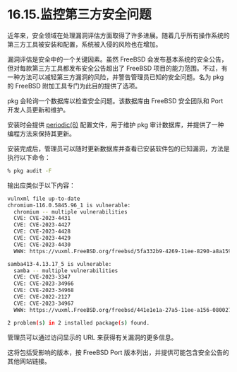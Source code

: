 # 16.15.监控第三方安全问题

近年来，安全领域在处理漏洞评估方面取得了许多进展。随着几乎所有操作系统的第三方工具被安装和配置，系统被入侵的风险也在增加。

漏洞评估是安全中的一个关键因素。虽然 FreeBSD 会发布基本系统的安全公告，但对每款第三方工具都发布安全公告超出了 FreeBSD 项目的能力范围。不过，有一种方法可以减轻第三方漏洞的风险，并警告管理员已知的安全问题。名为 pkg 的 FreeBSD 附加工具专门为此目的提供了选项。

pkg 会轮询一个数据库以检查安全问题。该数据库由 FreeBSD 安全团队和 Port 开发人员更新和维护。

安装时会提供 [periodic(8)](https://man.freebsd.org/cgi/man.cgi?query=periodic&sektion=8&format=html) 配置文件，用于维护 pkg 审计数据库，并提供了一种编程方法来保持其更新。

安装完成后，管理员可以随时更新数据库并查看已安装软件包的已知漏洞，方法是执行以下命令：

```sh
% pkg audit -F
```

输出应类似于以下内容：

```sh
vulnxml file up-to-date
chromium-116.0.5845.96_1 is vulnerable:
  chromium -- multiple vulnerabilities
  CVE: CVE-2023-4431
  CVE: CVE-2023-4427
  CVE: CVE-2023-4428
  CVE: CVE-2023-4429
  CVE: CVE-2023-4430
  WWW: https://vuxml.FreeBSD.org/freebsd/5fa332b9-4269-11ee-8290-a8a1599412c6.html

samba413-4.13.17_5 is vulnerable:
  samba -- multiple vulnerabilities
  CVE: CVE-2023-3347
  CVE: CVE-2023-34966
  CVE: CVE-2023-34968
  CVE: CVE-2022-2127
  CVE: CVE-2023-34967
  WWW: https://vuxml.FreeBSD.org/freebsd/441e1e1a-27a5-11ee-a156-080027f5fec9.html

2 problem(s) in 2 installed package(s) found.
```

管理员可以通过访问显示的 URL 来获得有关漏洞的更多信息。

这将包括受影响的版本，按 FreeBSD Port 版本列出，并提供可能包含安全公告的其他网站链接。
